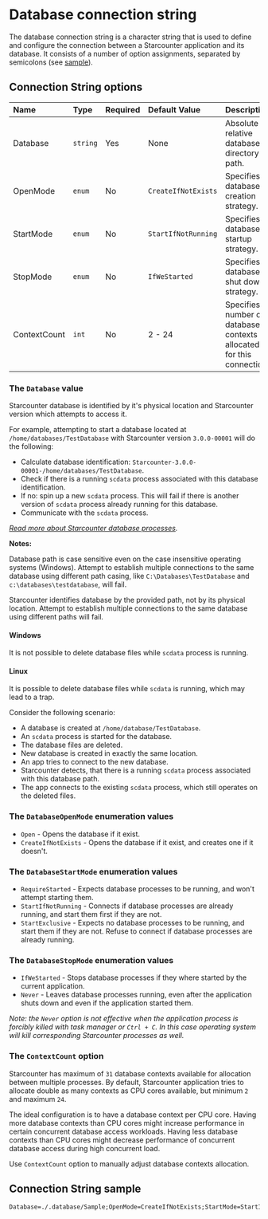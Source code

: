 # Database connection string

The database connection string is a character string that is used to define and configure the connection between a Starcounter application and its database. It consists of a number of option assignments, separated by semicolons (see [sample](#connection-string-sample)).

## Connection String options

Name         | Type     | Required | Default Value       | Description
:----------- | :------- | :------- | :------------------ | :-------------------------------------------------------------------
Database     | `string` | Yes      | None                | Absolute or relative database directory path.
OpenMode     | `enum`   | No       | `CreateIfNotExists` | Specifies database creation strategy.
StartMode    | `enum`   | No       | `StartIfNotRunning` | Specifies database startup strategy.
StopMode     | `enum`   | No       | `IfWeStarted`       | Specifies database shut down strategy.
ContextCount | `int`    | No       | 2 - 24              | Specifies number of database contexts allocated for this connection.

### The `Database` value

Starcounter database is identified by it's physical location and Starcounter version which attempts to access it.

For example, attempting to start a database located at `/home/databases/TestDatabase` with Starcounter version `3.0.0-00001` will do the following:

- Calculate database identification: `Starcounter-3.0.0-00001-/home/databases/TestDatabase`.
- Check if there is a running `scdata` process associated with this database identification.
- If no: spin up a new `scdata` process. This will fail if there is another version of `scdata` process already running for this database.
- Communicate with the `scdata` process.

_[Read more about Starcounter database processes](database-processes.md)._

**Notes:**

Database path is case sensitive even on the case insensitive operating systems (Windows). Attempt to establish multiple connections to the same database using different path casing, like `C:\Databases\TestDatabase` and `c:\databases\testdatabase`, will fail.

Starcounter identifies database by the provided path, not by its physical location. Attempt to establish multiple connections to the same database using different paths will fail.

#### Windows

It is not possible to delete database files while `scdata` process is running.

#### Linux

It is possible to delete database files while `scdata` is running, which may lead to a trap.

Consider the following scenario:

- A database is created at `/home/database/TestDatabase`.
- An `scdata` process is started for the database.
- The database files are deleted.
- New database is created in exactly the same location.
- An app tries to connect to the new database.
- Starcounter detects, that there is a running `scdata` process associated with this database path.
- The app connects to the existing `scdata` process, which still operates on the deleted files.

### The `DatabaseOpenMode` enumeration values

- `Open` - Opens the database if it exist.
- `CreateIfNotExists` - Opens the database if it exist, and creates one if it doesn't.

### The `DatabaseStartMode` enumeration values

- `RequireStarted` - Expects database processes to be running, and won't attempt starting them.
- `StartIfNotRunning` - Connects if database processes are already running, and start them first if they are not.
- `StartExclusive` - Expects no database processes to be running, and start them if they are not. Refuse to connect if database processes are already running.

### The `DatabaseStopMode` enumeration values

- `IfWeStarted` - Stops database processes if they where started by the current application.
- `Never` - Leaves database processes running, even after the application shuts down and even if the application started them.

_Note: the `Never` option is not effective when the application process is forcibly killed with task manager or `Ctrl + C`. In this case operating system will kill corresponding Starcounter processes as well._

### The `ContextCount` option

Starcounter has maximum of `31` database contexts available for allocation between multiple processes. By default, Starcounter application tries to allocate double as many contexts as CPU cores available, but minimum `2` and maximum `24`.

The ideal configuration is to have a database context per CPU core. Having more database contexts than CPU cores might increase performance in certain concurrent database access workloads. Having less database contexts than CPU cores might decrease performance of concurrent database access during high concurrent load.

Use `ContextCount` option to manually adjust database contexts allocation.

## Connection String sample

```text
Database=./.database/Sample;OpenMode=CreateIfNotExists;StartMode=StartIfNotRunning;StopMode=IfWeStarted;ContextCount=10
```

